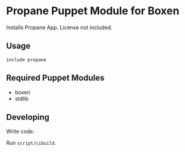 # Propane Puppet Module for Boxen

Installs Propane App. License not included.

## Usage

```puppet
include propane
```

## Required Puppet Modules

* boxen
* stdlib

## Developing

Write code.

Run `script/cibuild`.
